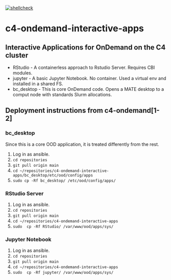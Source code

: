 [![shellcheck](https://github.com/UCSF-CBI/c4-ondemand-interactive-apps/actions/workflows/shellcheck.yml/badge.svg)](https://github.com/UCSF-CBI/c4-ondemand-interactive-apps/actions/workflows/shellcheck.yml)

# c4-ondemand-interactive-apps

## Interactive Applications for OnDemand on the C4 cluster

* RStudio - A containerless approach to Rstudio Server. Requires CBI modules.
* jupyter - A basic Jupyter Notebook. No container. Used a virtual env and installed in a shared FS.
* bc_desktop - This is core OnDemand code. Opens a MATE desktop to a comput node with standards Slurm allocations.

## Deployment instructions from c4-ondemand[1-2]

### bc_desktop

Since this is a core OOD application, it is treated differently from the rest.

1. Log in as ansible.
2. `cd repositories`
3. `git pull origin main`
4. `cd ~/repositories/c4-ondemand-interactive-apps/bc_desktop/etc/ood/config/apps`
5. `sudo cp -Rf bc_desktop/ /etc/ood/config/apps/`

### RStudio Server

1. Log in as ansible.
2. `cd repositories`
3. `git pull origin main`
4. `cd ~/repositories/c4-ondemand-interactive-apps`
5. `sudo  cp -Rf RStudio/ /var/www/ood/apps/sys/`

### Jupyter Notebook

1. Log in as ansible.
2. `cd repositories`
3. `git pull origin main`
4. `cd ~/repositories/c4-ondemand-interactive-apps`
5. `sudo  cp -Rf jupyter/ /var/www/ood/apps/sys/`

